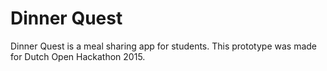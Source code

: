 # Dinner Quest
Dinner Quest is a meal sharing app for students. This prototype was made for Dutch Open Hackathon 2015.
